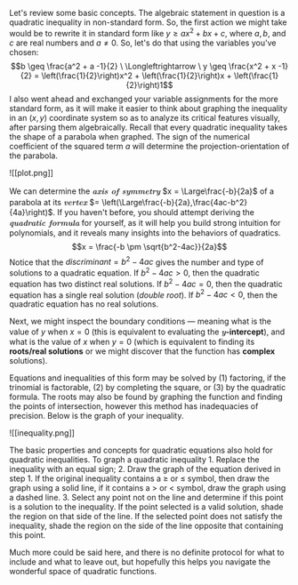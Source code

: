 Let's review some basic concepts. The algebraic statement in question is a quadratic inequality in non-standard form. So, the first action we might take would be to rewrite it in standard form like $y \geq ax^2 + bx + c$, where $a, b,$ and $c$ are real numbers and $a \neq 0$. So, let's do that using the variables you've chosen:
$$b \geq \frac{a^2 + a -1}{2} \ \Longleftrightarrow \ y \geq \frac{x^2 + x -1}{2} = \left(\frac{1}{2}\right)x^2 + \left(\frac{1}{2}\right)x + \left(\frac{1}{2}\right)1$$
I also went ahead and exchanged your variable assignments for the more standard form, as it will make it easier to think about graphing the inequality in an $(x,y)$ coordinate system so as to analyze its critical features visually, after parsing them algebraically. Recall that every quadratic inequality takes the shape of a parabola when graphed. The sign of the numerical coefficient of the squared term $a$ will determine the projection-orientation of the parabola.

![[plot.png]]


We can determine the <span style='font-family:latin modern roman; font-style:italic; font-weight:bold'>axis of symmetry</span>  $x = \Large\frac{-b}{2a}$ of a parabola at its <span style='font-family:latin modern roman; font-style:italic; font-weight:bold'>vertex</span> $= \left(\Large\frac{-b}{2a},\frac{4ac-b^2}{4a}\right)$. If you haven't before, you should attempt deriving the <span style='font-family:latin modern roman; font-style:italic; font-weight:bold'>quadratic formula</span> for yourself, as it will help you build strong intuition for polynomials, and it reveals many insights into the behaviors of quadratics.
$$x = \frac{-b \pm \sqrt{b^2-4ac}}{2a}$$
Notice that the $discriminant = b^2 - 4ac$ gives the number and type of solutions to a quadratic equation.
	If $b^2 - 4ac > 0$, then the quadratic equation has two distinct real solutions.
	If $b^2 - 4ac = 0$, then the quadratic equation has a single real solution ($double \ root$).
	If $b^2 - 4ac < 0$, then the quadratic equation has no real solutions.

Next, we might inspect the boundary conditions — meaning what is the value of $y$ when $x = 0$ (this is equivalent to evaluating the <span style='font-family:latin modern roman;font-style:italic; font-weight:bold'>y</span>**-intercept**), and what is the value of $x$ when $y = 0$ (which is equivalent to finding its **roots/real solutions** or we might discover that the function has **complex** solutions).

Equations and inequalities of this form may be solved by (1) factoring, if the trinomial is factorable, (2) by completing the square, or (3) by the quadratic formula. The roots may also be found by graphing the function and finding the points of intersection, however this method has inadequacies of precision. Below is the graph of your inequality.

![[inequality.png]]

The basic properties and concepts for quadratic equations also hold for quadratic inequalities. To graph a quadratic inequality
	1. Replace the inequality with an equal sign;
	2. Draw the graph of the equation derived in step 1. If the original inequality contains a ≥ or ≤ symbol, then draw the graph using a solid line, if it contains a > or < symbol, draw the graph using a dashed line.
	3. Select any point not on the line and determine if this point is a solution to the inequality. If the point selected is a valid solution, shade the region on that side of the line. If the selected point does not satisfy the inequality, shade the region on the side of the line opposite that containing this point.

Much more could be said here, and there is no definite protocol for what to include and what to leave out, but hopefully this helps you navigate the wonderful space of quadratic functions.